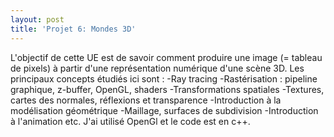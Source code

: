 ```yaml
---
layout: post
title: 'Projet 6: Mondes 3D'
---
```


L'objectif de cette UE est de savoir comment produire une image (= tableau de pixels) à partir d'une représentation numérique d'une scène 3D. Les principaux concepts étudiés ici sont :
-Ray tracing
-Rastérisation : pipeline graphique, z-buffer, OpenGL, shaders
-Transformations spatiales
-Textures, cartes des normales, réflexions et transparence
-Introduction à la modélisation géométrique
-Maillage, surfaces de subdivision
-Introduction à l'animation
 etc.
J'ai utilisé OpenGl et le code est en c++.